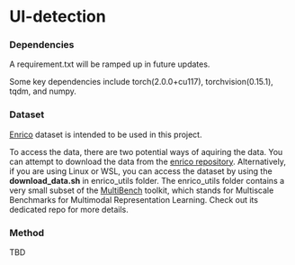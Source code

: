 # UI-detection

### Dependencies

A requirement.txt will be ramped up in future updates.

Some key dependencies include torch(2.0.0+cu117), torchvision(0.15.1), tqdm, and numpy.

### Dataset

[Enrico](https://github.com/luileito/enrico) dataset is intended to be used in this project.

To access the data, there are two potential ways of aquiring the data. You can attempt to download the data from the [enrico repository](https://github.com/luileito/enrico). Alternatively, if you are using Linux or WSL, you can access the dataset by using the **download_data.sh** in enrico_utils folder. The enrico_utils folder contains a very small subset of the [MultiBench](https://github.com/pliang279/MultiBench) toolkit, which stands for Multiscale Benchmarks for Multimodal Representation Learning. Check out its dedicated repo for more details.

### Method

TBD